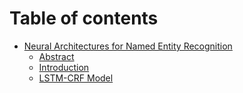 # Table of contents

* [Neural Architectures for Named Entity Recognition](NANER/1.md)
    * [Abstract](NANER/Abstract.md)
    * [Introduction](NANER/Introduction.md)
    * [LSTM-CRF Model](NANER/LSTMCRF.md)